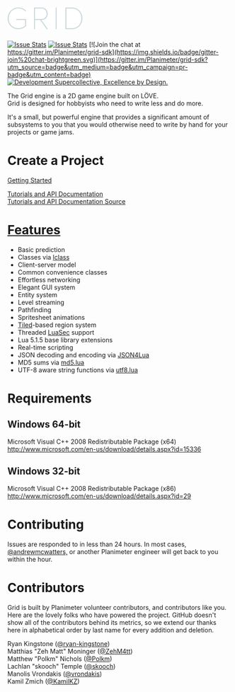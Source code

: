 # ![Grid](/src/images/gui/logo.png?raw=true "Grid")  

[![Issue Stats](http://issuestats.com/github/Planimeter/grid-sdk/badge/pr?style=flat)](http://issuestats.com/github/Planimeter/grid-sdk)
[![Issue Stats](http://issuestats.com/github/Planimeter/grid-sdk/badge/issue?style=flat)](http://issuestats.com/github/Planimeter/grid-sdk)
[![Join the chat at https://gitter.im/Planimeter/grid-sdk](https://img.shields.io/badge/gitter-join%20chat-brightgreen.svg)](https://gitter.im/Planimeter/grid-sdk?utm_source=badge&utm_medium=badge&utm_campaign=pr-badge&utm_content=badge)
[![Development Supercollective, Excellence by Design.](https://img.shields.io/badge/Made%20with%20L%C3%96VE%20by-Planimeter-brightgreen.svg)](http://www.planimeter.org/)

The Grid engine is a 2D game engine built on LÖVE.  
Grid is designed for hobbyists who need to write less and do more.

It's a small, but powerful engine that provides a significant amount of
subsystems to you that you would otherwise need to write by hand for your
projects or game jams.

Create a Project
================

[Getting Started](http://www.planimeter.org/grid/tutorials/Getting_Started)

[Tutorials and API Documentation](http://www.planimeter.org/grid/)  
[Tutorials and API Documentation Source](https://github.com/Planimeter/grid)

[Features](http://www.planimeter.org/grid/features/GUI)
==========

* Basic prediction
* Classes via [lclass](https://github.com/andrewmcwatters/lclass "lclass")
* Client-server model
* Common convenience classes
* Effortless networking
* Elegant GUI system
* Entity system
* Level streaming
* Pathfinding
* Spritesheet animations
* [Tiled](http://www.mapeditor.org/ "Tiled")-based region system
* Threaded [LuaSec](https://github.com/brunoos/luasec "LuaSec") support
* Lua 5.1.5 base library extensions
* Real-time scripting
* JSON decoding and encoding via [JSON4Lua](http://json.luaforge.net/ "JSON4Lua")
* MD5 sums via [md5.lua](https://github.com/kikito/md5.lua "md5.lua")
* UTF-8 aware string functions via [utf8.lua](http://www.curse.com/addons/wow/utf8 "utf8.lua")

Requirements
============

Windows 64-bit
--------------

Microsoft Visual C++ 2008 Redistributable Package (x64)  
http://www.microsoft.com/en-us/download/details.aspx?id=15336

Windows 32-bit
--------------

Microsoft Visual C++ 2008 Redistributable Package (x86)  
http://www.microsoft.com/en-us/download/details.aspx?id=29

Contributing
============

Issues are responded to in less than 24 hours. In most cases, [@andrewmcwatters,](https://github.com/andrewmcwatters) or another Planimeter engineer will get back to you within the hour.

Contributors
============

Grid is built by Planimeter volunteer contributors, and contributors like you. Here are the lovely folks who have powered the project. GitHub doesn't show all of the contributors behind its metrics, so we extend our thanks here in alphabetical order by last name for every addition and deletion.

Ryan Kingstone ([@ryan-kingstone](https://github.com/ryan-kingstone))  
Matthias "Zeh Matt" Moninger  ([@ZehM4tt](https://github.com/ZehM4tt))  
Matthew "Polkm" Nichols ([@Polkm](https://github.com/Polkm))  
Lachlan "skooch" Temple ([@skooch](https://github.com/skooch))  
Manolis Vrondakis ([@vrondakis](https://github.com/vrondakis))  
Kamil Zmich ([@KamilKZ](https://github.com/KamilKZ))
